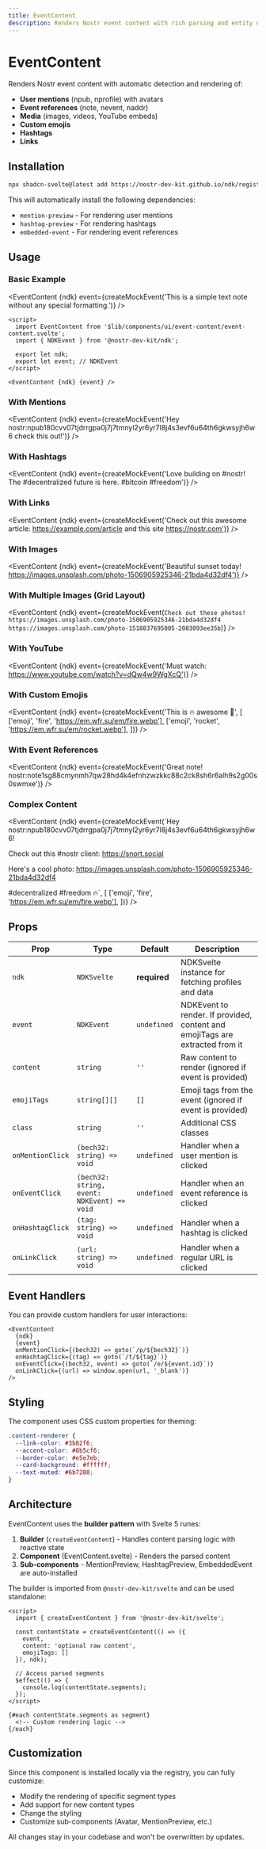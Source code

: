 ```yaml
---
title: EventContent
description: Renders Nostr event content with rich parsing and entity detection
---
```


<script>
  import { NDKEvent, NDKKind } from '@nostr-dev-kit/ndk';
  import NDKSvelte from '$lib/ndk-svelte.svelte';
  import EventContent from './event-content.svelte';

  // Create a mock NDK instance
  const ndk = new NDKSvelte({
    explicitRelayUrls: ['wss://relay.damus.io', 'wss://nos.lol'],
  });

  // Helper to create mock events
  function createMockEvent(content, tags = []) {
    const event = new NDKEvent(ndk);
    event.kind = NDKKind.Text;
    event.content = content;
    event.tags = tags;
    event.pubkey = '3bf0c63fcb93463407af97a5e5ee64fa883d107ef9e558472c4eb9aaaefa459d';
    event.created_at = Math.floor(Date.now() / 1000);
    return event;
  }
</script>

# EventContent

Renders Nostr event content with automatic detection and rendering of:

- **User mentions** (npub, nprofile) with avatars
- **Event references** (note, nevent, naddr)
- **Media** (images, videos, YouTube embeds)
- **Custom emojis**
- **Hashtags**
- **Links**

## Installation

```bash
npx shadcn-svelte@latest add https://nostr-dev-kit.github.io/ndk/registry/event-content
```

This will automatically install the following dependencies:
- `mention-preview` - For rendering user mentions
- `hashtag-preview` - For rendering hashtags
- `embedded-event` - For rendering event references

## Usage

### Basic Example

<EventContent
  {ndk}
  event={createMockEvent('This is a simple text note without any special formatting.')}
/>

```svelte
<script>
  import EventContent from '$lib/components/ui/event-content/event-content.svelte';
  import { NDKEvent } from '@nostr-dev-kit/ndk';

  export let ndk;
  export let event; // NDKEvent
</script>

<EventContent {ndk} {event} />
```

### With Mentions

<EventContent
  {ndk}
  event={createMockEvent('Hey nostr:npub180cvv07tjdrrgpa0j7j7tmnyl2yr6yr7l8j4s3evf6u64th6gkwsyjh6w6 check this out!')}
/>

### With Hashtags

<EventContent
  {ndk}
  event={createMockEvent('Love building on #nostr! The #decentralized future is here. #bitcoin #freedom')}
/>

### With Links

<EventContent
  {ndk}
  event={createMockEvent('Check out this awesome article: https://example.com/article and this site https://nostr.com')}
/>

### With Images

<EventContent
  {ndk}
  event={createMockEvent('Beautiful sunset today! https://images.unsplash.com/photo-1506905925346-21bda4d32df4')}
/>

### With Multiple Images (Grid Layout)

<EventContent
  {ndk}
  event={createMockEvent(`Check out these photos!
https://images.unsplash.com/photo-1506905925346-21bda4d32df4
https://images.unsplash.com/photo-1518837695005-2083093ee35b`)}
/>

### With YouTube

<EventContent
  {ndk}
  event={createMockEvent('Must watch: https://www.youtube.com/watch?v=dQw4w9WgXcQ')}
/>

### With Custom Emojis

<EventContent
  {ndk}
  event={createMockEvent('This is :fire: awesome :rocket:', [
    ['emoji', 'fire', 'https://em.wfr.su/em/fire.webp'],
    ['emoji', 'rocket', 'https://em.wfr.su/em/rocket.webp'],
  ])}
/>

### With Event References

<EventContent
  {ndk}
  event={createMockEvent('Great note! nostr:note1sg88cmynmh7qw28hd4k4efnhzwzkkc88c2ck8sh6r6alh9s2g00s0swmxe')}
/>

### Complex Content

<EventContent
  {ndk}
  event={createMockEvent(`Hey nostr:npub180cvv07tjdrrgpa0j7j7tmnyl2yr6yr7l8j4s3evf6u64th6gkwsyjh6w6!

Check out this #nostr client: https://snort.social

Here's a cool photo:
https://images.unsplash.com/photo-1506905925346-21bda4d32df4

#decentralized #freedom :fire:`, [
    ['emoji', 'fire', 'https://em.wfr.su/em/fire.webp'],
  ])}
/>

## Props

| Prop | Type | Default | Description |
|------|------|---------|-------------|
| `ndk` | `NDKSvelte` | **required** | NDKSvelte instance for fetching profiles and data |
| `event` | `NDKEvent` | `undefined` | NDKEvent to render. If provided, content and emojiTags are extracted from it |
| `content` | `string` | `''` | Raw content to render (ignored if event is provided) |
| `emojiTags` | `string[][]` | `[]` | Emoji tags from the event (ignored if event is provided) |
| `class` | `string` | `''` | Additional CSS classes |
| `onMentionClick` | `(bech32: string) => void` | `undefined` | Handler when a user mention is clicked |
| `onEventClick` | `(bech32: string, event: NDKEvent) => void` | `undefined` | Handler when an event reference is clicked |
| `onHashtagClick` | `(tag: string) => void` | `undefined` | Handler when a hashtag is clicked |
| `onLinkClick` | `(url: string) => void` | `undefined` | Handler when a regular URL is clicked |

## Event Handlers

You can provide custom handlers for user interactions:

```svelte
<EventContent
  {ndk}
  {event}
  onMentionClick={(bech32) => goto(`/p/${bech32}`)}
  onHashtagClick={(tag) => goto(`/t/${tag}`)}
  onEventClick={(bech32, event) => goto(`/e/${event.id}`)}
  onLinkClick={(url) => window.open(url, '_blank')}
/>
```

## Styling

The component uses CSS custom properties for theming:

```css
.content-renderer {
  --link-color: #3b82f6;
  --accent-color: #8b5cf6;
  --border-color: #e5e7eb;
  --card-background: #ffffff;
  --text-muted: #6b7280;
}
```

## Architecture

EventContent uses the **builder pattern** with Svelte 5 runes:

1. **Builder** (`createEventContent`) - Handles content parsing logic with reactive state
2. **Component** (EventContent.svelte) - Renders the parsed content
3. **Sub-components** - MentionPreview, HashtagPreview, EmbeddedEvent are auto-installed

The builder is imported from `@nostr-dev-kit/svelte` and can be used standalone:

```svelte
<script>
  import { createEventContent } from '@nostr-dev-kit/svelte';

  const contentState = createEventContent(() => ({
    event,
    content: 'optional raw content',
    emojiTags: []
  }), ndk);

  // Access parsed segments
  $effect(() => {
    console.log(contentState.segments);
  });
</script>

{#each contentState.segments as segment}
  <!-- Custom rendering logic -->
{/each}
```

## Customization

Since this component is installed locally via the registry, you can fully customize:

- Modify the rendering of specific segment types
- Add support for new content types
- Change the styling
- Customize sub-components (Avatar, MentionPreview, etc.)

All changes stay in your codebase and won't be overwritten by updates.
